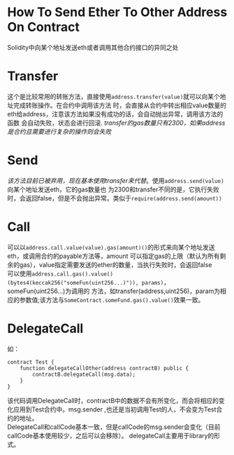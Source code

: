 # How To Send Ether To Other Address On Contract
Solidity中向某个地址发送eth或者调用其他合约接口的异同之处

# Transfer
这个是比较常用的转账方法，直接使用`address.transfer(value)`就可以向某个地址完成转账操作。在合约中调用该方法
时，会直接从合约中转出相应value数量的eth给address，注意该方法如果没有成功的话，会自动抛出异常，调用该方法的函数
会自动失败，状态会进行回滚. *transfer的gas数量只有2300，如果address是合约且需要进行复杂的操作则会失败*

# Send
*该方法目前已被弃用，现在基本使用transfer来代替*。使用`address.send(value)`向某个地址发送eth，它的gas数量也
为2300和transfer不同的是，它执行失败时，会返回false，但是不会抛出异常。类似于`require(address.send(amount))`

# Call
可以以`address.call.value(value).gas(amount)()`的形式来向某个地址发送eth，或调用合约的payable方法等，amount
可以指定gas的上限（默认为所有剩余的gas），value指定需要发送的ether的数量，当执行失败时，会返回false  
可以使用`address.call.gas().value()(bytes4(keccak256("someFun(uint256...)")), params)`，someFun(uint256...)为调用的
方法，如transfer(address,uint256)，param为相应的参数值;该方法与`SomeContract.someFund.gas().value()`效果一致。

# DelegateCall
如：
```solidity
contract Test {
    function delegateCallOther(address contractB) public {
        contractB.delegateCall(msg.data);
    }
}
```
该代码调用DelegateCall时，contractB中的数据不会有所变化，而会将相应的变化应用到Test合约中。msg.sender
,也还是当初调用Test的人，不会变为Test合约的地址。  
DelegateCall和callCode基本一致，但是callCode的msg.sender会变化（目前callCode基本使用较少，之后可以会移除）。
delegateCall主要用于library的形式。